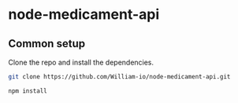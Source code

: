 # node-medicament-api

## Common setup

Clone the repo and install the dependencies.

```bash
git clone https://github.com/William-io/node-medicament-api.git
```

```bash
npm install
```
